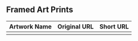 ## Framed Art Prints

| Artwork Name | Original URL | Short URL |
|--------------|--------------|-----------|
|  |  |  |
